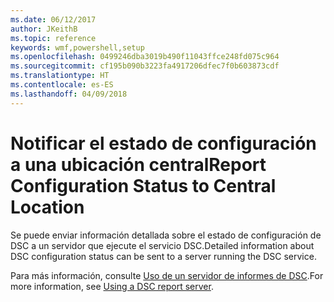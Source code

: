```yaml
---
ms.date: 06/12/2017
author: JKeithB
ms.topic: reference
keywords: wmf,powershell,setup
ms.openlocfilehash: 0499246dba3019b490f11043ffce248fd075c964
ms.sourcegitcommit: cf195b090b3223fa4917206dfec7f0b603873cdf
ms.translationtype: HT
ms.contentlocale: es-ES
ms.lasthandoff: 04/09/2018
---
```

# <a name="report-configuration-status-to-central-location"></a><span data-ttu-id="c6093-102">Notificar el estado de configuración a una ubicación central</span><span class="sxs-lookup"><span data-stu-id="c6093-102">Report Configuration Status to Central Location</span></span>

<span data-ttu-id="c6093-103">Se puede enviar información detallada sobre el estado de configuración de DSC a un servidor que ejecute el servicio DSC.</span><span class="sxs-lookup"><span data-stu-id="c6093-103">Detailed information about DSC configuration status can be sent to a server running the DSC service.</span></span>

<span data-ttu-id="c6093-104">Para más información, consulte [Uso de un servidor de informes de DSC](https://msdn.microsoft.com/powershell/dsc/reportserver).</span><span class="sxs-lookup"><span data-stu-id="c6093-104">For more information, see [Using a DSC report server](https://msdn.microsoft.com/powershell/dsc/reportserver).</span></span>